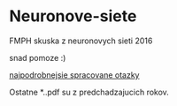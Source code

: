 # Neuronove-siete
FMPH skuska z neuronovych sieti 2016

snad pomoze :)

[najpodrobnejsie spracovane otazky](https://github.com/kovacspeter/Neuronove-siete/blob/master/poznamky.pdf)

Ostatne *..pdf su z predchadzajucich rokov.  
